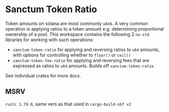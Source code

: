 # Sanctum Token Ratio

Token amounts on solana are most commonly `u64`s. A very common operation is applying ratios to a token amount e.g. determining proportional ownership of a pool. This workspace contains the following 2 `no-std` libraries for working with such operations:

- `sanctum-token-ratio` for applying and reversing ratios to `u64` amounts, with options for controlling whether to `floor()` or `ceil()`
- `sanctum-token-fee-ratio` for applying and reversing fees that are expressed as ratios to `u64` amounts. Builds off `sanctum-token-ratio`

See individual crates for more docs.

## MSRV

`rustc 1.79.0`, same vers as that used in `cargo-build-sbf v2`
